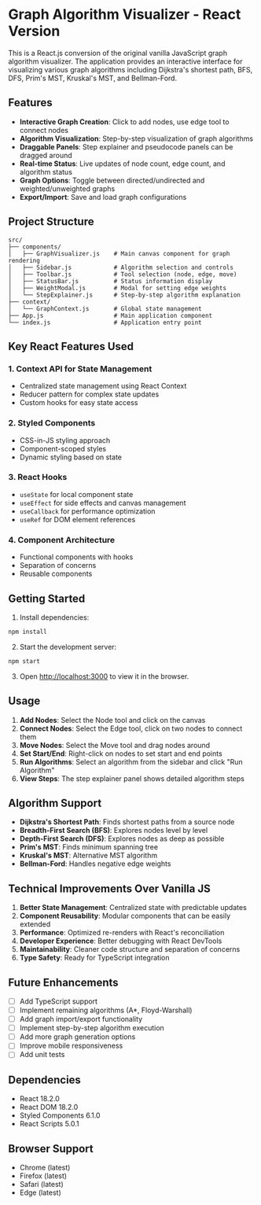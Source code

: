 # Graph Algorithm Visualizer - React Version

This is a React.js conversion of the original vanilla JavaScript graph algorithm visualizer. The application provides an interactive interface for visualizing various graph algorithms including Dijkstra's shortest path, BFS, DFS, Prim's MST, Kruskal's MST, and Bellman-Ford.

## Features

- **Interactive Graph Creation**: Click to add nodes, use edge tool to connect nodes
- **Algorithm Visualization**: Step-by-step visualization of graph algorithms
- **Draggable Panels**: Step explainer and pseudocode panels can be dragged around
- **Real-time Status**: Live updates of node count, edge count, and algorithm status
- **Graph Options**: Toggle between directed/undirected and weighted/unweighted graphs
- **Export/Import**: Save and load graph configurations

## Project Structure

```
src/
├── components/
│   ├── GraphVisualizer.js    # Main canvas component for graph rendering
│   ├── Sidebar.js            # Algorithm selection and controls
│   ├── Toolbar.js            # Tool selection (node, edge, move)
│   ├── StatusBar.js          # Status information display
│   ├── WeightModal.js        # Modal for setting edge weights
│   └── StepExplainer.js      # Step-by-step algorithm explanation
├── context/
│   └── GraphContext.js       # Global state management
├── App.js                    # Main application component
└── index.js                  # Application entry point
```

## Key React Features Used

### 1. Context API for State Management
- Centralized state management using React Context
- Reducer pattern for complex state updates
- Custom hooks for easy state access

### 2. Styled Components
- CSS-in-JS styling approach
- Component-scoped styles
- Dynamic styling based on state

### 3. React Hooks
- `useState` for local component state
- `useEffect` for side effects and canvas management
- `useCallback` for performance optimization
- `useRef` for DOM element references

### 4. Component Architecture
- Functional components with hooks
- Separation of concerns
- Reusable components

## Getting Started

1. Install dependencies:
```bash
npm install
```

2. Start the development server:
```bash
npm start
```

3. Open [http://localhost:3000](http://localhost:3000) to view it in the browser.

## Usage

1. **Add Nodes**: Select the Node tool and click on the canvas
2. **Connect Nodes**: Select the Edge tool, click on two nodes to connect them
3. **Move Nodes**: Select the Move tool and drag nodes around
4. **Set Start/End**: Right-click on nodes to set start and end points
5. **Run Algorithms**: Select an algorithm from the sidebar and click "Run Algorithm"
6. **View Steps**: The step explainer panel shows detailed algorithm steps

## Algorithm Support

- **Dijkstra's Shortest Path**: Finds shortest paths from a source node
- **Breadth-First Search (BFS)**: Explores nodes level by level
- **Depth-First Search (DFS)**: Explores nodes as deep as possible
- **Prim's MST**: Finds minimum spanning tree
- **Kruskal's MST**: Alternative MST algorithm
- **Bellman-Ford**: Handles negative edge weights

## Technical Improvements Over Vanilla JS

1. **Better State Management**: Centralized state with predictable updates
2. **Component Reusability**: Modular components that can be easily extended
3. **Performance**: Optimized re-renders with React's reconciliation
4. **Developer Experience**: Better debugging with React DevTools
5. **Maintainability**: Cleaner code structure and separation of concerns
6. **Type Safety**: Ready for TypeScript integration

## Future Enhancements

- [ ] Add TypeScript support
- [ ] Implement remaining algorithms (A*, Floyd-Warshall)
- [ ] Add graph import/export functionality
- [ ] Implement step-by-step algorithm execution
- [ ] Add more graph generation options
- [ ] Improve mobile responsiveness
- [ ] Add unit tests

## Dependencies

- React 18.2.0
- React DOM 18.2.0
- Styled Components 6.1.0
- React Scripts 5.0.1

## Browser Support

- Chrome (latest)
- Firefox (latest)
- Safari (latest)
- Edge (latest)
